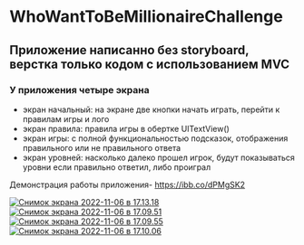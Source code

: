 # WhoWantToBeMillionaireChallenge

## Приложение написанно без storyboard, верстка только кодом с использованием MVC

### У приложения четыре экрана
- экран начальный: на экране две кнопки начать играть, перейти к правилам игры и лого
- экран правила: правила игры в обертке UITextView()
- экран игры: с полной функциональностью подсказок, отображения правильного или не правильного ответа
- экран уровней: насколько далеко прошел игрок, будут показываться уровни если правильно ответил, либо проиграл

Демонстрация работы приложения- https://ibb.co/dPMgSK2

<a href="https://imgbb.com/"><img src="https://i.ibb.co/c1hN6WR/2022-11-06-17-13-18.png" alt="Снимок экрана 2022-11-06 в 17.13.18" border="0"></a>
<a href="https://imgbb.com/"><img src="https://i.ibb.co/x5JYqfM/2022-11-06-17-09-51.png" alt="Снимок экрана 2022-11-06 в 17.09.51" border="0"></a>
<a href="https://imgbb.com/"><img src="https://i.ibb.co/WG2XjML/2022-11-06-17-09-55.png" alt="Снимок экрана 2022-11-06 в 17.09.55" border="0"></a>
<a href="https://imgbb.com/"><img src="https://i.ibb.co/pJ5GfW2/2022-11-06-17-10-06.png" alt="Снимок экрана 2022-11-06 в 17.10.06" border="0"></a>


